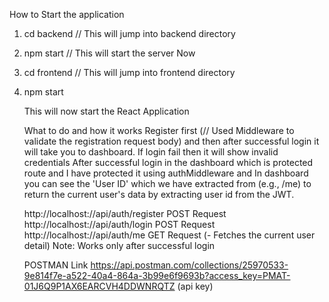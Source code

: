 How to Start the application

1. cd backend   // This will jump into backend directory
2.  npm start // This will start the server
   Now
1. cd frontend   // This will jump into frontend directory
2. npm start

   This will now start the React Application

   What to do and how it works
   Register first (// Used Middleware to validate the registration request body)  and then after successful login it will take you to dashboard. If login fail then it will show invalid credentials
   After successful login in the dashboard which is protected route and I have protected it using authMiddleware and In dashboard you can see the 'User ID' which we have extracted from (e.g., /me) to return the current user's data by
   extracting user id from the JWT.

   http://localhost://api/auth/register  POST Request
   http://localhost://api/auth/login      POST Request
   http://localhost://api/auth/me          GET Request  (- Fetches the current user detail)   Note: Works only after successful login
   

    POSTMAN  Link
     https://api.postman.com/collections/25970533-9e814f7e-a522-40a4-864a-3b99e6f9693b?access_key=PMAT-01J6Q9P1AX6EARCVH4DDWNRQTZ  (api key)
  
